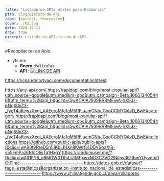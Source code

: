 ```yaml
---
title: "Listado-de-APIs utiles para Probarlas"
path: blog/Listado-de-API
tags: [apirest, fmarcosdev]
cover: ./KZ.jpg
date: 2020-12-11
draw: true
excerpt: Listado-de-APIListado-de-API.
---
```


#Recopilacion de Apis

- yts.mx
  - **Gnero** :`Peliculas`
  - **API** : [![LINK DE API](https://yts.mx/assets/images/website/logo-YTS.svg)](https://yts.mx/api)

https://rickandmortyapi.com/documentation/#rest

https://any-api.com/
https://rapidapi.com/blog/most-popular-api/?utm_source=google&utm_medium=cpc&utm_campaign=Beta_100613405446&utm_term=%2Bapi_b&gclid=CjwKCAiA7939BRBMEiwA-hX5Jz-pNqt8lnZ3-_fyeT4aKewxXxgi_AAEoroMfa1qM5RFiuamGNbJGxoCGMYQAvD_BwE#category
https://rapidapi.com/blog/most-popular-api/?utm_source=google&utm_medium=cpc&utm_campaign=Beta_100613405446&utm_term=%2Bapi_b&gclid=CjwKCAiA7939BRBMEiwA-hX5Jz-pNqt8lnZ3-_fyeT4aKewxXxgi_AAEoroMfa1qM5RFiuamGNbJGxoCGMYQAvD_BwE#collections
https://github.com/public-apis/public-apis?fbclid=IwAR3tvRreD5n1JKbLb1Xn8KWrC4DDVSbzXIB-s55FmPaz6fddOlivTq1HxgY
https://randomuser.me/?fbclid=IwAR1FY9_o9MGW3TltoLUtMfjxwxNGXC7VO2lNIipv361tbmYUyvnm0CtPlmc--------------------------------
https://datos.gob.cl/dataset?tags=estadisticas&organization=instituto_nacional_de_estadisticas--------------------------- https://www.chileatiende.gob.cl/desarrolladores
